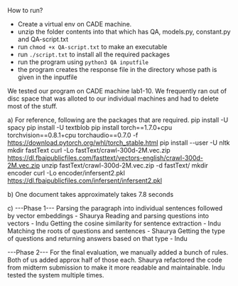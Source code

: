 How to run?
- Create a virtual env on CADE machine. 
- unzip the folder contents into that which has QA, models.py, constant.py and QA-script.txt
- run `chmod +x QA-script.txt` to make an executable
- run `./script.txt` to install all the required packages
- run the program using `python3 QA inputfile`
- the program creates the response file in the directory whose path is given in the inputfile

We tested our program on CADE machine lab1-10.
We frequently ran out of disc space that was alloted to our individual machines and had to delete most of the stuff.

a) For reference, following are the packages that are required.
pip install -U spacy
pip install -U textblob
pip install torch==1.7.0+cpu torchvision==0.8.1+cpu torchaudio==0.7.0 -f https://download.pytorch.org/whl/torch_stable.html
pip install --user -U nltk
mkdir fastText
curl -Lo fastText/crawl-300d-2M.vec.zip https://dl.fbaipublicfiles.com/fasttext/vectors-english/crawl-300d-2M.vec.zip
unzip fastText/crawl-300d-2M.vec.zip -d fastText/
mkdir encoder
curl -Lo encoder/infersent2.pkl https://dl.fbaipublicfiles.com/infersent/infersent2.pkl

b) One document takes approximately takes 7.8 seconds

c) 
   ---Phase 1---
   Parsing the paragraph into individual sentences followed by vector embeddings - Shaurya
   Reading and parsing questions into vectors - Indu
   Getting the cosine similarity for sentence extraction - Indu
   Matching the roots of questions and sentences - Shaurya
   Getting the type of questions and returning answers based on that type - Indu 

   ---Phase 2---
   For the final evaluation, we manually added a bunch of rules. Both of us added approx half of those each. 
   Shaurya refactored the code from midterm submission to make it more readable and maintainable.
   Indu tested the system multiple times.

